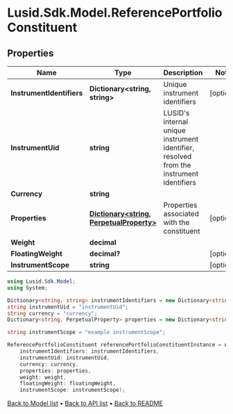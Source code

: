 # Lusid.Sdk.Model.ReferencePortfolioConstituent

## Properties

Name | Type | Description | Notes
------------ | ------------- | ------------- | -------------
**InstrumentIdentifiers** | **Dictionary&lt;string, string&gt;** | Unique instrument identifiers | [optional] 
**InstrumentUid** | **string** | LUSID&#39;s internal unique instrument identifier, resolved from the instrument identifiers | 
**Currency** | **string** |  | 
**Properties** | [**Dictionary&lt;string, PerpetualProperty&gt;**](PerpetualProperty.md) | Properties associated with the constituent | [optional] 
**Weight** | **decimal** |  | 
**FloatingWeight** | **decimal?** |  | [optional] 
**InstrumentScope** | **string** |  | [optional] 

```csharp
using Lusid.Sdk.Model;
using System;

Dictionary<string, string> instrumentIdentifiers = new Dictionary<string, string>();
string instrumentUid = "instrumentUid";
string currency = "currency";
Dictionary<string, PerpetualProperty> properties = new Dictionary<string, PerpetualProperty>();decimal weight = "weight";

string instrumentScope = "example instrumentScope";

ReferencePortfolioConstituent referencePortfolioConstituentInstance = new ReferencePortfolioConstituent(
    instrumentIdentifiers: instrumentIdentifiers,
    instrumentUid: instrumentUid,
    currency: currency,
    properties: properties,
    weight: weight,
    floatingWeight: floatingWeight,
    instrumentScope: instrumentScope);
```

[Back to Model list](../README.md#documentation-for-models) &#8226; [Back to API list](../README.md#documentation-for-api-endpoints) &#8226; [Back to README](../README.md)
